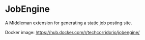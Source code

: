 # JobEngine

A Middleman extension for generating a static job posting site.

Docker image: https://hub.docker.com/r/techcorridorio/jobengine/
